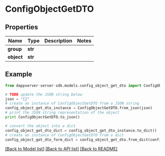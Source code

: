 # ConfigObjectGetDTO


## Properties

Name | Type | Description | Notes
------------ | ------------- | ------------- | -------------
**group** | **str** |  | 
**object** | **str** |  | 

## Example

```python
from dappserver-server-sdk.models.config_object_get_dto import ConfigObjectGetDTO

# TODO update the JSON string below
json = "{}"
# create an instance of ConfigObjectGetDTO from a JSON string
config_object_get_dto_instance = ConfigObjectGetDTO.from_json(json)
# print the JSON string representation of the object
print ConfigObjectGetDTO.to_json()

# convert the object into a dict
config_object_get_dto_dict = config_object_get_dto_instance.to_dict()
# create an instance of ConfigObjectGetDTO from a dict
config_object_get_dto_form_dict = config_object_get_dto.from_dict(config_object_get_dto_dict)
```
[[Back to Model list]](../README.md#documentation-for-models) [[Back to API list]](../README.md#documentation-for-api-endpoints) [[Back to README]](../README.md)


